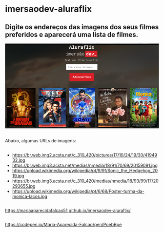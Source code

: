 # imersaodev-aluraflix

## Digite os endereços das imagens dos seus filmes preferidos e aparecerá uma lista de filmes.

![insira a url do seu filme favorito](https://github.com/mariaaparecidafalcao51/imers-odev-aluraflix/blob/main/insira%20a%20url%20do%20seu%20filme%20preferido.PNG?raw=true)
##
Abaixo, algumas URLs de imagens:
##
* https://br.web.img2.acsta.net/c_310_420/pictures/17/10/24/19/30/4194932.jpg
* https://br.web.img3.acsta.net/medias/nmedia/18/91/70/69/20159091.jpg
* https://upload.wikimedia.org/wikipedia/pt/9/9f/Sonic_the_Hedgehog_2019.jpg
* https://br.web.img3.acsta.net/c_310_420/medias/nmedia/18/93/99/17/20293655.jpg
* https://upload.wikimedia.org/wikipedia/pt/6/68/Poster-turma-da-monica-lacos.jpg
##
https://mariaaparecidafalcao51.github.io/imersaodev-aluraflix/
##
https://codepen.io/Maria-Aparecida-Falcao/pen/PoebBpe
##
